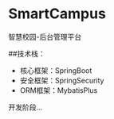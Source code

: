 # SmartCampus
智慧校园-后台管理平台

##技术栈：
* 核心框架：SpringBoot
* 安全框架：SpringSecurity
* ORM框架：MybatisPlus

开发阶段...